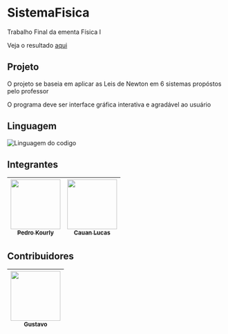 # SistemaFisica
Trabalho Final da ementa Física I

Veja o resultado [aqui](https://kykirma.github.io/SistemaFisica/home.html)

## Projeto
O projeto se baseia em aplicar as Leis de Newton em 6 sistemas propóstos pelo professor

O programa deve ser interface gráfica interativa e agradável ao usuário

## Linguagem
![Linguagem do codigo](https://www.freepnglogos.com/uploads/html5-logo-png/html5-logo-devextreme-multi-purpose-controls-html-javascript-3.png)

## Integrantes
| [<img src="https://avatars.githubusercontent.com/KyKirma" width=115><br><sub>Pedro Kourly</sub>](https://github.com/KyKirma) | [<img src="https://avatars.githubusercontent.com/cauanlsreis" width=115><br><sub>Cauan Lucas</sub>](https://github.com/cauanlsreis)
| :---: | :---: |

## Contribuidores
| [<img src="https://avatars.githubusercontent.com/gustavomcss" width=115><br><sub>Gustavo</sub>](https://github.com/gustavomcss) |
| :---: |
